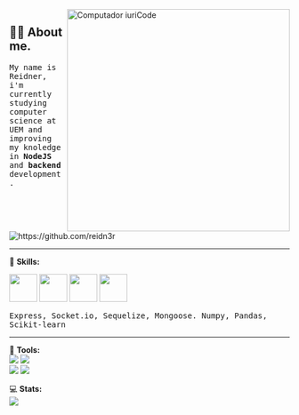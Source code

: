 <img src="https://raw.githubusercontent.com/MicaelliMedeiros/micaellimedeiros/master/image/computer-illustration.png" min-width="400px" max-width="400px" width="400px" align="right" alt="Computador iuriCode">

<h2 align="left">👨‍💻 About me. </h2>
<p align="left"> 
  <samp>My name is Reidner, i'm currently studying computer science at UEM and improving my knoledge in <strong>NodeJS</strong> and <strong> backend </strong>development.</samp>
  
</p>
<img align="center" src="https://komarev.com/ghpvc/?username=reidn3r" alt="https://github.com/reidn3r" />
<hr>

<p align="left">
  🦄 <strong>Skills: </strong>
  <div>
    <img src="https://cdn.jsdelivr.net/gh/devicons/devicon/icons/c/c-original.svg" width=50 height=50/>  
    <img src="https://cdn.jsdelivr.net/gh/devicons/devicon/icons/javascript/javascript-plain.svg" width=50 height=50 />
    <img src="https://cdn.jsdelivr.net/gh/devicons/devicon/icons/nodejs/nodejs-plain.svg" width=50 height=50/>
    <img src="https://cdn.jsdelivr.net/gh/devicons/devicon/icons/python/python-original.svg" width=50 height=50/>
   </div>
</p>

<p>
  <samp> Express, Socket.io, Sequelize, Mongoose. Numpy, Pandas, Scikit-learn </samp>
 </p>
<hr>

<p align="left">
  💼 <strong> Tools: </strong> <br>
  <img src="https://img.shields.io/badge/Microsoft_SQL_Server-CC2927?style=for-the-badge&logo=microsoft-sql-server&logoColor=white" />
  <img src="https://img.shields.io/badge/Git-E34F26?style=for-the-badge&logo=git&logoColor=white" /><br>
  <img src="https://img.shields.io/badge/Postman-FF6C37?style=for-the-badge&logo=postman&logoColor=white" />
  <img src="https://img.shields.io/badge/Visual%20Studio%20Code-0078d7.svg?style=for-the-badge&logo=visual-studio-code&logoColor=white" />
</p>

<p align="left">
💻 <strong>Stats:</strong><br>
  <a href="https://github.com/reidn3r">
    <img style="margin:auto" align="center" src="https://github-readme-stats-2-reidn3r.vercel.app/api/top-langs/?username=reidn3r&layout=compact&theme=highcontrast" />
  </a>
</p>
